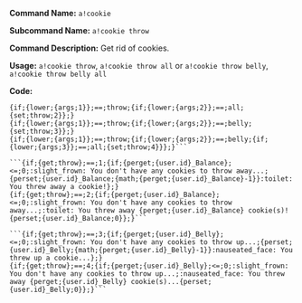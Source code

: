 **Command Name:** `a!cookie`

**Subcommand Name:** `a!cookie throw`

**Command Description:**
Get rid of cookies.

**Usage:**
`a!cookie throw`, `a!cookie throw all` or `a!cookie throw belly`, `a!cookie throw belly all`

**Code:**
```{if;{lower;{args;1}};==;throw;{set;throw;1}}
{if;{lower;{args;1}};==;throw;{if;{lower;{args;2}};==;all;{set;throw;2}};}
{if;{lower;{args;1}};==;throw;{if;{lower;{args;2}};==;belly;{set;throw;3}};}
{if;{lower;{args;1}};==;throw;{if;{lower;{args;2}};==;belly;{if;{lower;{args;3}};==;all;{set;throw;4}}};}```

```{if;{get;throw};==;1;{if;{perget;{user.id}_Balance};<=;0;:slight_frown: You don't have any cookies to throw away...;{perset;{user.id}_Balance;{math;{perget;{user.id}_Balance}-1}}:toilet: You threw away a cookie!};}
{if;{get;throw};==;2;{if;{perget;{user.id}_Balance};<=;0;:slight_frown: You don't have any cookies to throw away...;:toilet: You threw away {perget;{user.id}_Balance} cookie(s)!{perset;{user.id}_Balance;0}};}```

```{if;{get;throw};==;3;{if;{perget;{user.id}_Belly};<=;0;:slight_frown: You don't have any cookies to throw up...;{perset;{user.id}_Belly;{math;{perget;{user.id}_Belly}-1}}:nauseated_face: You threw up a cookie...};}
{if;{get;throw};==;4;{if;{perget;{user.id}_Belly};<=;0;:slight_frown: You don't have any cookies to throw up...;:nauseated_face: You threw away {perget;{user.id}_Belly} cookie(s)...{perset;{user.id}_Belly;0}};}```
